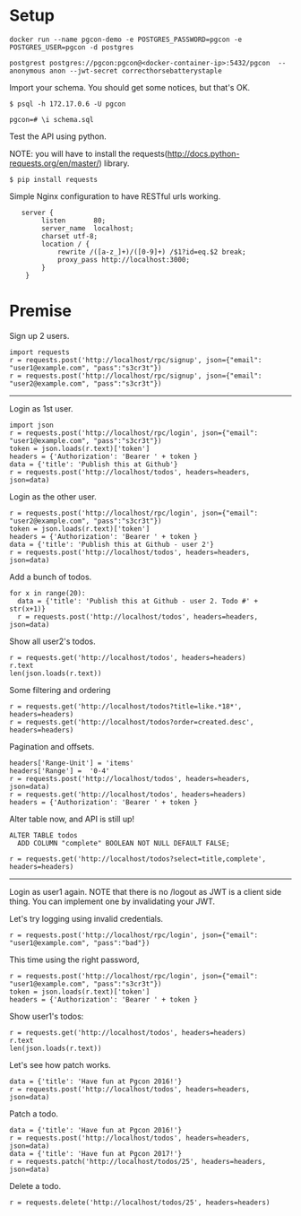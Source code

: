 # Setup

```
docker run --name pgcon-demo -e POSTGRES_PASSWORD=pgcon -e POSTGRES_USER=pgcon -d postgres
```

```
postgrest postgres://pgcon:pgcon@<docker-container-ip>:5432/pgcon  --anonymous anon --jwt-secret correcthorsebatterystaple
```

Import your schema. You should get some notices, but that's OK.

```
$ psql -h 172.17.0.6 -U pgcon

pgcon=# \i schema.sql

```

Test the API using python.

NOTE: you will have to install the requests(http://docs.python-requests.org/en/master/) library.

```
$ pip install requests
```

Simple Nginx configuration to have RESTful urls working.

```
   server {
        listen       80;
        server_name  localhost;
        charset utf-8;
        location / {
            rewrite /([a-z_]+)/([0-9]+) /$1?id=eq.$2 break;
            proxy_pass http://localhost:3000;
        }
    }
```

# Premise

Sign up 2 users.

```
import requests
r = requests.post('http://localhost/rpc/signup', json={"email": "user1@example.com", "pass":"s3cr3t"})
r = requests.post('http://localhost/rpc/signup', json={"email": "user2@example.com", "pass":"s3cr3t"})
```

------------------------------------------------------

Login as 1st user.

```
import json
r = requests.post('http://localhost/rpc/login', json={"email": "user1@example.com", "pass":"s3cr3t"})
token = json.loads(r.text)['token']
headers = {'Authorization': 'Bearer ' + token }
data = {'title': 'Publish this at Github'}
r = requests.post('http://localhost/todos', headers=headers, json=data)
```

Login as the other user.

```
r = requests.post('http://localhost/rpc/login', json={"email": "user2@example.com", "pass":"s3cr3t"})
token = json.loads(r.text)['token']
headers = {'Authorization': 'Bearer ' + token }
data = {'title': 'Publish this at Github - user 2'}
r = requests.post('http://localhost/todos', headers=headers, json=data)
```

Add a bunch of todos.

```
for x in range(20):
  data = {'title': 'Publish this at Github - user 2. Todo #' + str(x+1)}
  r = requests.post('http://localhost/todos', headers=headers, json=data)
```

Show all user2's todos.

```
r = requests.get('http://localhost/todos', headers=headers)
r.text
len(json.loads(r.text))
```
Some filtering and ordering

```
r = requests.get('http://localhost/todos?title=like.*18*', headers=headers)
r = requests.get('http://localhost/todos?order=created.desc', headers=headers)
```

Pagination and offsets.

```
headers['Range-Unit'] = 'items'
headers['Range'] =  '0-4'
r = requests.post('http://localhost/todos', headers=headers, json=data)
r = requests.get('http://localhost/todos', headers=headers)
headers = {'Authorization': 'Bearer ' + token }
```


Alter table now, and API is still up!

```
ALTER TABLE todos
  ADD COLUMN "complete" BOOLEAN NOT NULL DEFAULT FALSE;
```

```
r = requests.get('http://localhost/todos?select=title,complete', headers=headers)
```

------------------------------------------------------

Login as user1 again.
NOTE that there is no /logout as JWT is a client side thing. You can implement one by invalidating your JWT.


Let's try logging using invalid credentials.

```
r = requests.post('http://localhost/rpc/login', json={"email": "user1@example.com", "pass":"bad"})
```

This time using the right password,

```
r = requests.post('http://localhost/rpc/login', json={"email": "user1@example.com", "pass":"s3cr3t"})
token = json.loads(r.text)['token']
headers = {'Authorization': 'Bearer ' + token }
```

Show user1's todos:

```
r = requests.get('http://localhost/todos', headers=headers)
r.text
len(json.loads(r.text))
```

Let's see how patch works.

```
data = {'title': 'Have fun at Pgcon 2016!'}
r = requests.post('http://localhost/todos', headers=headers, json=data)
```

Patch a todo.

```
data = {'title': 'Have fun at Pgcon 2016!'}
r = requests.post('http://localhost/todos', headers=headers, json=data)
data = {'title': 'Have fun at Pgcon 2017!'}
r = requests.patch('http://localhost/todos/25', headers=headers, json=data)
```
Delete a todo.

```
r = requests.delete('http://localhost/todos/25', headers=headers)
```



